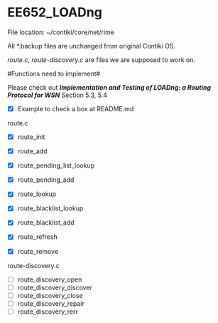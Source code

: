 EE652_LOADng
============
File location: ~/contiki/core/net/rime

All *.backup files are unchanged from original Contiki OS.

*route.c, route-discovery.c* are files we are supposed to work on.

#Functions need to implement#

Please check out ***Implementation and Testing of LOADng: a Routing Protocol for WSN*** Section 5.3, 5.4

- [x] Example to check a box at README.md  

route.c  
- [x] route_init  
- [x] route_add  
- [x] route_pending_list_lookup  
- [x] route_pending_add  
- [x] route_lookup  
- [x] route_blacklist_lookup  
- [x] route_blacklist_add  
- [x] route_refresh  
- [x] route_remove  


route-discovery.c  
- [ ] route_discovery_open  
- [ ] route_discovery_discover  
- [ ] route_discovery_close  
- [ ] route_discovery_repair  
- [ ] route_discovery_rerr  
